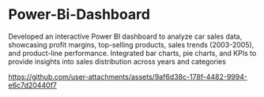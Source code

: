 # Power-Bi-Dashboard
Developed an interactive Power BI dashboard to analyze car sales data, showcasing profit margins, top-selling products, sales trends (2003-2005), and product-line performance. Integrated bar charts, pie charts, and KPIs to provide insights into sales distribution across years and categories




https://github.com/user-attachments/assets/9af6d38c-178f-4482-9994-e6c7d20440f7


